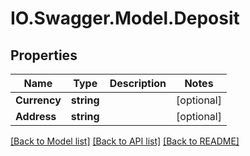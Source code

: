 # IO.Swagger.Model.Deposit
## Properties

Name | Type | Description | Notes
------------ | ------------- | ------------- | -------------
**Currency** | **string** |  | [optional] 
**Address** | **string** |  | [optional] 

[[Back to Model list]](../README.md#documentation-for-models) [[Back to API list]](../README.md#documentation-for-api-endpoints) [[Back to README]](../README.md)

